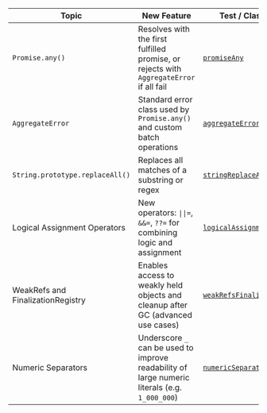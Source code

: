 | Topic                             | New Feature                                                                                    | Test / Class Example                                                       |
|-----------------------------------|------------------------------------------------------------------------------------------------|----------------------------------------------------------------------------|
| `Promise.any()`                   | Resolves with the first fulfilled promise, or rejects with `AggregateError` if all fail        | [`promiseAny`](features/promiseAny.js)                                     |
| `AggregateError`                  | Standard error class used by `Promise.any()` and custom batch operations                       | [`aggregateError`](features/aggregateError.js)                             |
| `String.prototype.replaceAll()`   | Replaces all matches of a substring or regex                                                   | [`stringReplaceAll`](features/stringReplaceAll.js)                         |
| Logical Assignment Operators      | New operators: `\|\|=`, `&&=`, `??=` for combining logic and assignment                        | [`logicalAssignmentOperators`](features/logicalAssignmentOperators.js)     |
| WeakRefs and FinalizationRegistry | Enables access to weakly held objects and cleanup after GC (advanced use cases)                | [`weakRefsFinalizationRegistry`](features/weakRefsFinalizationRegistry.js) |
| Numeric Separators                | Underscore `_` can be used to improve readability of large numeric literals (e.g. `1_000_000`) | [`numericSeparators`](features/numericSeparators.js)                       |


